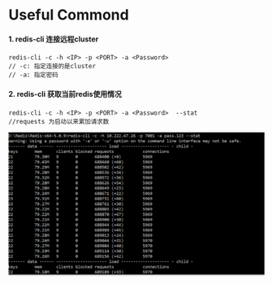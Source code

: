 # Useful Commond

#### 1. redis-cli 连接远程cluster

```redis
redis-cli -c -h <IP> -p <PORT> -a <Password>
// -c: 指定连接的是cluster
// -a: 指定密码
```

#### 2. redis-cli 获取当前redis使用情况

```redis
redis-cli -c -h <IP> -p <PORT> -a <Password>  --stat
//requests 为启动以来累加请求数
```

![1618563876690](../media/1618563876690.png)

